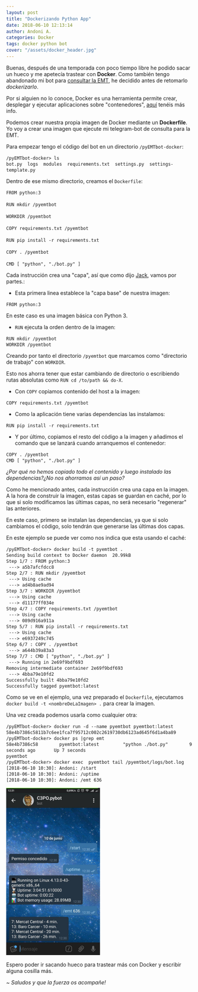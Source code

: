 ```yaml
---
layout: post
title: "Dockerizando Python App"
date: 2018-06-10 12:13:14
author: Andoni A.
categories: Docker
tags: docker python bot
cover: "/assets/docker_header.jpg"
---
```


Buenas, después de una temporada con poco tiempo libre he podido sacar un hueco y me apetecía trastear con **Docker**. Como también tengo abandonado mi bot para [consultar la EMT](https://andoniaf.github.io/linux/2017/10/10/conky-emt.html), he decidido antes de retomarlo *dockerizarlo*.

Por si alguien no lo conoce, Docker es una herramienta permite crear, desplegar y ejecutar aplicaciones sobre "contenedores", [aquí](https://www.docker.com/what-docker) tenéis más info.

Podemos crear nuestra propia imagen de Docker mediante un **Dockerfile**. Yo voy a crear una imagen que ejecute mi telegram-bot de consulta para la EMT.

Para empezar tengo el código del bot en un directorio `/pyEMTbot-docker`:
```
/pyEMTbot-docker> ls
bot.py  logs  modules  requirements.txt  settings.py  settings-template.py
```

Dentro de ese mismo directorio, creamos el `Dockerfile`:
```
FROM python:3

RUN mkdir /pyemtbot

WORKDIR /pyemtbot

COPY requirements.txt /pyemtbot

RUN pip install -r requirements.txt

COPY . /pyemtbot

CMD [ "python", "./bot.py" ]
```

Cada instrucción crea una "capa", así que como dijo [Jack](https://es.wikipedia.org/wiki/Jack_el_Destripador), vamos por partes.:

  - Esta primera linea establece la "capa base" de nuestra imagen:
```
FROM python:3
```
  En este caso es una imagen básica con Python 3.


  - `RUN` ejecuta la orden dentro de la imagen:
```
RUN mkdir /pyemtbot
WORKDIR /pyemtbot
```
  Creando por tanto el directorio `/pyemtbot` que marcamos como "directorio de trabajo" con `WORKDIR`.

  Esto nos ahorra tener que estar cambiando de directorio o escribiendo rutas absolutas como `RUN cd /to/path && do-X`.

  - Con `COPY` copiamos contenido del host a la imagen:
```
COPY requirements.txt /pyemtbot
```

  - Como la aplicación tiene varias dependencias las instalamos:
```
RUN pip install -r requirements.txt
```

  - Y por último, copiamos el resto del código a la imagen y añadimos el comando que se lanzará cuando arranquemos el contenedor:
```
COPY . /pyemtbot
CMD [ "python", "./bot.py" ]
```

  *¿Por qué no hemos copiado todo el contenido y luego instalado las dependencias?¿No nos ahorramos así un paso?*

  Como he mencionado antes, cada instrucción crea una capa en la imagen. A la hora de construir la imagen, estas capas se guardan en caché, por lo que si solo modificamos las últimas capas, no será necesario "regenerar" las anteriores.

  En este caso, primero se instalan las dependencias, ya que si solo cambiamos el código, solo tendrán que generarse las últimas dos capas.

  En este ejemplo se puede ver como nos indica que esta usando el caché:
```
/pyEMTbot-docker> docker build -t pyemtbot .
Sending build context to Docker daemon  20.99kB
Step 1/7 : FROM python:3
 ---> a5b7afcfdcc8
Step 2/7 : RUN mkdir /pyemtbot
 ---> Using cache
 ---> ad4b8ae9ad94
Step 3/7 : WORKDIR /pyemtbot
 ---> Using cache
 ---> d11177ff034e
Step 4/7 : COPY requirements.txt /pyemtbot
 ---> Using cache
 ---> 089d916a911a
Step 5/7 : RUN pip install -r requirements.txt
 ---> Using cache
 ---> e6937249c745
Step 6/7 : COPY . /pyemtbot
 ---> a644b39a83a3
Step 7/7 : CMD [ "python", "./bot.py" ]
 ---> Running in 2e69f9bdf693
Removing intermediate container 2e69f9bdf693
 ---> 4bba79e10fd2
Successfully built 4bba79e10fd2
Successfully tagged pyemtbot:latest
```

Como se ve en el ejemplo, una vez preparado el `Dockerfile`, ejecutamos `docker build -t <nombreDeLaImagen> .` para crear la imagen.

Una vez creada podemos usarla como cualquier otra:
```
/pyEMTbot-docker> docker run -d --name pyemtbot pyemtbot:latest
58e4b7386c5811b7c6ee1fca7f95712c002c2619730db6123ad645f6d1a4ba89
/pyEMTbot-docker> docker ps |grep emt
58e4b7386c58        pyemtbot:latest         "python ./bot.py"        9 seconds ago       Up 7 seconds                                                                                     pyemtbot
/pyEMTbot-docker> docker exec  pyemtbot tail /pyemtbot/logs/bot.log
[2018-06-10 10:30]: Andoni: /start
[2018-06-10 10:30]: Andoni: /uptime
[2018-06-10 10:30]: Andoni: /emt 636
```

<a href="/assets/images/2018/06/pyemtbot_tg_example.jpg" data-lightbox="falcon9-large" data-title="Ejemplo Telegram">
  <img src="/assets/images/2018/06/pyemtbot_tg_example.jpg" title="Ejemplo Telegram"  height="450" >
</a>

Espero poder ir sacando hueco para trastear más con Docker y escribir alguna cosilla más.







*~ Saludos y que la fuerza os acompañe!*
